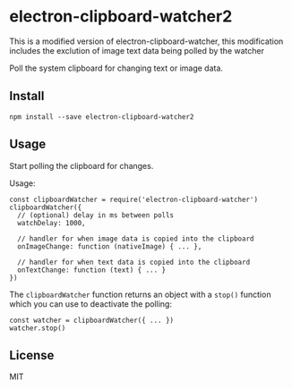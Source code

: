 # electron-clipboard-watcher2
This is a modified version of electron-clipboard-watcher,
this modification includes the exclution of image text data being polled by the watcher

Poll the system clipboard for changing text or image data.

## Install

`npm install --save electron-clipboard-watcher2`

## Usage

Start polling the clipboard for changes.

Usage:

```
const clipboardWatcher = require('electron-clipboard-watcher')
clipboardWatcher({
  // (optional) delay in ms between polls
  watchDelay: 1000,

  // handler for when image data is copied into the clipboard
  onImageChange: function (nativeImage) { ... },

  // handler for when text data is copied into the clipboard
  onTextChange: function (text) { ... }
})
```

The `clipboardWatcher` function returns an object with a `stop()`
function which you can use to deactivate the polling:

```
const watcher = clipboardWatcher({ ... })
watcher.stop()
```

## License

MIT
